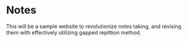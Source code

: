 # Notes
This will be a sample website to revolutionize notes taking, and revising them with effectively utilizing gapped repittion method.